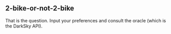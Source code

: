 ## 2-bike-or-not-2-bike

That is the question. Input your preferences and consult the oracle (which is the DarkSky API).
